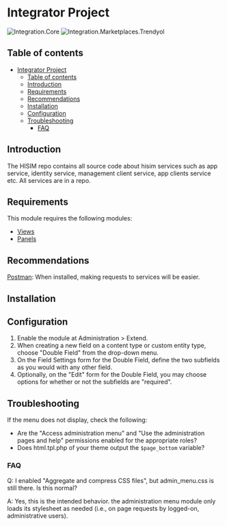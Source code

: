 # Integrator Project 

![Integration.Core](https://github.com/onurkanbakirci/Integration/actions/workflows/integration-core.yml/badge.svg)
![Integration.Marketplaces.Trendyol](https://github.com/onurkanbakirci/Integration/actions/workflows/trendyol-integration.yml/badge.svg)

## Table of contents

- [Integrator Project](#integrator-project)
  - [Table of contents](#table-of-contents)
  - [Introduction](#introduction)
  - [Requirements](#requirements)
  - [Recommendations](#recommendations)
  - [Installation](#installation)
  - [Configuration](#configuration)
  - [Troubleshooting](#troubleshooting)
    - [FAQ](#faq)


## Introduction

The HISIM repo contains all source code about
hisim services such as app service, identity service,
management client service, app clients service etc.
All services are in a repo.


## Requirements

This module requires the following modules:

- [Views](https://www.drupal.org/project/views)
- [Panels](https://www.drupal.org/project/panels)


## Recommendations

[Postman](https://www.postman.com): When installed,
making requests to services will be easier.

## Installation


## Configuration

1. Enable the module at Administration > Extend.
1. When creating a new field on a content type or custom entity type, choose
   "Double Field" from the drop-down menu.
1. On the Field Settings form for the Double Field, define the two subfields
   as you would with any other field.
1. Optionally, on the "Edit" form for the Double Field, you may choose
   options for whether or not the subfields are "required".


## Troubleshooting

If the menu does not display, check the following:

- Are the "Access administration menu" and "Use the administration pages and
  help" permissions enabled for the appropriate roles?
- Does html.tpl.php of your theme output the `$page_bottom` variable?

### FAQ

Q: I enabled "Aggregate and compress CSS files", but admin_menu.css is still
there. Is this normal?

A: Yes, this is the intended behavior. the administration menu module only loads
its stylesheet as needed (i.e., on page requests by logged-on, administrative
users).
